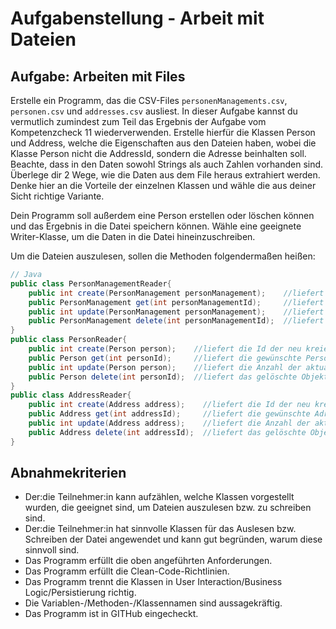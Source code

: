 # Aufgabenstellung - Arbeit mit Dateien

## Aufgabe: Arbeiten mit Files

Erstelle ein Programm, das die CSV-Files `personenManagements.csv`, `personen.csv` und `addresses.csv` ausliest.
In dieser Aufgabe kannst du vermutlich zumindest zum Teil das Ergebnis der Aufgabe vom Kompetenzcheck 11 wiederverwenden.
Erstelle hierfür die Klassen Person und Address, welche die Eigenschaften aus den Dateien haben, wobei die Klasse Person nicht die AddressId, sondern die Adresse beinhalten soll. 
Beachte, dass in den Daten sowohl Strings als auch Zahlen vorhanden sind. Überlege dir 2 Wege, wie die Daten aus dem File heraus extrahiert werden. 
Denke hier an die Vorteile der einzelnen Klassen und wähle die aus deiner Sicht richtige Variante.

Dein Programm soll außerdem eine Person erstellen oder löschen können und das Ergebnis in die Datei speichern können. 
Wähle eine geeignete Writer-Klasse, um die Daten in die Datei hineinzuschreiben.

Um die Dateien auszulesen, sollen die Methoden folgendermaßen heißen:

```Java
// Java
public class PersonManagementReader{
    public int create(PersonManagement personManagement);    //liefert die Id des neu kreierten PersonManagements
    public PersonManagement get(int personManagementId);     //liefert das gewünschte PersonManagement oder eine Exception
    public int update(PersonManagement personManagement);    //liefert die Anzahl der aktualisierten Zeilen
    public PersonManagement delete(int personManagementId);  //liefert das gelöschte Objekt
}
public class PersonReader{
    public int create(Person person);    //liefert die Id der neu kreierten Person
    public Person get(int personId);     //liefert die gewünschte Person oder eine Exception
    public int update(Person person);    //liefert die Anzahl der aktualisierten Zeilen
    public Person delete(int personId);  //liefert das gelöschte Objekt
}
public class AddressReader{
    public int create(Address address);    //liefert die Id der neu kreierten Adresse
    public Address get(int addressId);     //liefert die gewünschte Adresse oder eine Exception
    public int update(Address address);    //liefert die Anzahl der aktualisierten Zeilen
    public Address delete(int addressId);  //liefert das gelöschte Objekt
}
```

## Abnahmekriterien

- Der:die Teilnehmer:in kann aufzählen, welche Klassen vorgestellt wurden, die geeignet sind, um Dateien auszulesen bzw. zu schreiben sind.
- Der:die Teilnehmer:in hat sinnvolle Klassen für das Auslesen bzw. Schreiben der Datei angewendet und kann gut begründen, warum diese sinnvoll sind.
- Das Programm erfüllt die oben angeführten Anforderungen.
- Das Programm erfüllt die Clean-Code-Richtlinien.
- Das Programm trennt die Klassen in User Interaction/Business Logic/Persistierung richtig.
- Die Variablen-/Methoden-/Klassennamen sind aussagekräftig.
- Das Programm ist in GITHub eingecheckt.